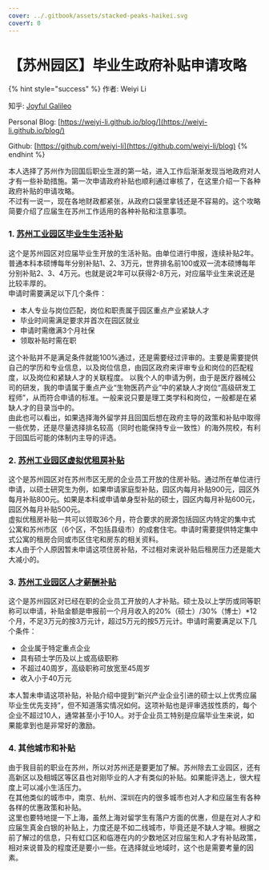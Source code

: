 ```yaml
---
cover: ../.gitbook/assets/stacked-peaks-haikei.svg
coverY: 0
---
```


# 【苏州园区】毕业生政府补贴申请攻略

{% hint style="success" %}
作者: Weiyi Li

知乎: [Joyful Galileo](https://www.zhihu.com/people/li-wei-yi-86-54)

Personal Blog: [https://weiyi-li.github.io/blog/](https://weiyi-li.github.io/blog/)

Github: [https://github.com/weiyi-li](https://github.com/weiyi-li/blog)
{% endhint %}

本人选择了苏州作为回国后职业生涯的第一站，进入工作后渐渐发现当地政府对人才有一些补助措施。第一次申请政府补贴也顺利通过审核了，在这里介绍一下各种政府补贴的申请攻略。\
不过有一说一，现在各地财政都紧张，从政府口袋里拿钱还是不容易的。这个攻略简要介绍了应届生在苏州工作适用的各种补贴和注意事项。

### 1. [苏州工业园区毕业生生活补贴](https://mp.weixin.qq.com/s/rbeUFdPw2ZgI1eivhIPmUQ)

这个是苏州园区对应届毕业生开放的生活补贴。由单位进行申报，连续补贴2年。普通本科本硕博每年分别补贴1、2、3万元，世界排名前100或双一流本硕博每年分别补贴2、3、4万元。也就是说2年可以获得2-8万元，对应届毕业生来说还是比较丰厚的。\
申请时需要满足以下几个条件：

* 本人专业与岗位匹配，岗位和职责属于园区重点产业紧缺人才
* 毕业时间需满足要求并首次在园区就业
* 申请时需缴满3个月社保
* 领取补贴时需在职

这个补贴并不是满足条件就能100%通过，还是需要经过评审的。主要是需要提供自己的学历和专业信息，以及岗位信息，由园区政府来评审专业和岗位的匹配程度，以及岗位和紧缺人才的关联程度。 以我个人的申请为例，由于是医疗器械公司的研发，我的申请属于重点产业“生物医药产业”中的紧缺人才岗位“高级研发工程师”，从而符合申请的标准。一般来说只要是理工类学科和岗位，一般都是在紧缺人才的目录当中的。\
由此也可以看出，如果选择海外留学并且回国后想在政府主导的政策和补贴中取得一些优势，还是尽量选择排名较高（同时也能保持专业一致性）的海外院校，有利于回国后可能的体制内主导的评选。

### 2. [苏州工业园区虚拟优租房补贴](https://wx.sipprh.com/FictitiousGZF/FictitiousGZFIndex)

这个是苏州园区对在苏州市区无房的企业员工开放的住房补贴。通过所在单位进行申请，以硕士研究生为例，如果申请家庭型补贴，园区内每月补贴900元，园区外每月补贴800元。如果是本科或申请单身型补贴的硕士，园区内每月补贴600元，园区外每月补贴500元。\
虚拟优租房补贴一共可以领取36个月，符合要求的房源包括园区内特定的集中式公寓和苏州市区（6个区，不包括县级市）的成套住宅。申请时需要提供特定集中式公寓的租房合同或市区住宅和房东的相关资料。\
本人由于个人原因暂未申请这项住房补贴，不过相对来说补贴后租房压力还是能大大减小的。

### 3. [苏州工业园区人才薪酬补贴](http://www.sipac.gov.cn/szgyyq/ggxx/202105/5fc005390b964a23be89eb53000f2c70.shtml)

这个是苏州园区对已经在职的企业员工开放的人才补贴。硕士及以上学历或同等职称可以申请，补贴金额是申报前一个月月收入的20%（硕士）/30%（博士）\*12个月，不足3万元的按3万元计，超过5万元的按5万元计。申请时需要满足以下几个条件：

* 企业属于特定重点企业
* 具有硕士学历及以上或高级职称
* 不超过40周岁，高级职称可放宽至45周岁
* 收入小于40万元

本人暂未申请这项补贴，补贴介绍中提到“新兴产业企业引进的硕士以上优秀应届毕业生优先支持”，但不知道落实情况如何。这项补贴也是评审选拔性质的，每个企业不超过10人，通常甚至小于10人。对于企业员工特别是应届毕业生来说，如果能拿到也是非常好的激励。

### 4. 其他城市和补贴

由于我目前的职业在苏州，所以对苏州还是要更加了解。苏州除去工业园区，还有高新区以及相城区等区县也对刚毕业的人才有类似的补贴。如果能评选上，很大程度上可以减小生活压力。\
在其他类似的城市中，南京、杭州、深圳在内的很多城市也对人才和应届生有各种各样的优惠政策和补贴。\
这里也要特地提一下上海，虽然上海对留学生有落户方面的优惠，但是在对人才和应届生真金白银的补贴上，力度还是不如二线城市，毕竟还是不缺人才嘛。根据之前了解过的信息，只有虹口区和临港在内的少数地区对应届生和人才有补贴政策，相对来说普及的程度还是要小一些。在选择就业地域时，这个也是需要考量的因素。
